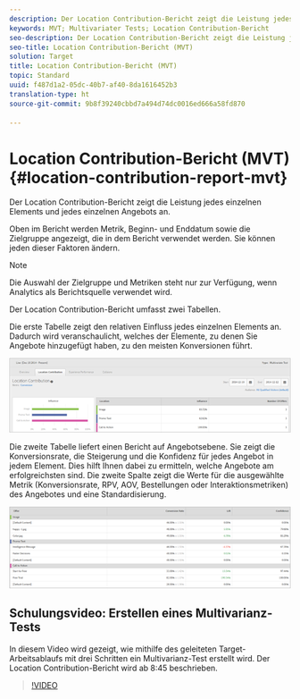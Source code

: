 ```yaml
---
description: Der Location Contribution-Bericht zeigt die Leistung jedes einzelnen Elements und jedes einzelnen Angebots an.
keywords: MVT; Multivariater Tests; Location Contribution-Bericht
seo-description: Der Location Contribution-Bericht zeigt die Leistung jedes einzelnen Elements und jedes einzelnen Angebots an.
seo-title: Location Contribution-Bericht (MVT)
solution: Target
title: Location Contribution-Bericht (MVT)
topic: Standard
uuid: f487d1a2-05dc-40b7-af40-8da1616452b3
translation-type: ht
source-git-commit: 9b8f39240cbbd7a494d74dc0016ed666a58fd870

---
```



# Location Contribution-Bericht (MVT){#location-contribution-report-mvt}

Der Location Contribution-Bericht zeigt die Leistung jedes einzelnen Elements und jedes einzelnen Angebots an.

Oben im Bericht werden Metrik, Beginn- und Enddatum sowie die Zielgruppe angezeigt, die in dem Bericht verwendet werden. Sie können jeden dieser Faktoren ändern.

>[!NOTE]
>
>Die Auswahl der Zielgruppe und Metriken steht nur zur Verfügung, wenn Analytics als Berichtsquelle verwendet wird.

Der Location Contribution-Bericht umfasst zwei Tabellen.

Die erste Tabelle zeigt den relativen Einfluss jedes einzelnen Elements an. Dadurch wird veranschaulicht, welches der Elemente, zu denen Sie Angebote hinzugefügt haben, zu den meisten Konversionen führt.

![](assets/locationcontributiontop.png)

Die zweite Tabelle liefert einen Bericht auf Angebotsebene. Sie zeigt die Konversionsrate, die Steigerung und die Konfidenz für jedes Angebot in jedem Element. Dies hilft Ihnen dabei zu ermitteln, welche Angebote am erfolgreichsten sind. Die zweite Spalte zeigt die Werte für die ausgewählte Metrik (Konversionsrate, RPV, AOV, Bestellungen oder Interaktionsmetriken) des Angebotes und eine Standardisierung.

![](assets/locationcontributionbottom.png)

## Schulungsvideo: Erstellen eines Multivarianz-Tests

In diesem Video wird gezeigt, wie mithilfe des geleiteten Target-Arbeitsablaufs mit drei Schritten ein Multivarianz-Test erstellt wird. Der Location Contribution-Bericht wird ab 8:45 beschrieben.

>[!VIDEO](https://video.tv.adobe.com/v/17395)